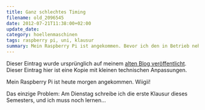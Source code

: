 ```yaml
---
title: Ganz schlechtes Timing
filename: old_2096545
date: 2012-07-21T11:38:00+02:00
update_date:
category: hoellenmaschinen
tags: raspberry pi, uni, klausur
summary: Mein Raspberry Pi ist angekommen. Bevor ich den in Betrieb nehme, muss ich aber noch für eine Klausur lernen.
---
```

Dieser Eintrag wurde ursprünglich auf meinem [alten Blog veröffentlicht](https://stu.blogger.de/stories/2096545/). Dieser Eintrag hier ist eine Kopie mit kleinen technischen Anpassungen.

Mein Raspberry Pi ist heute morgen angekommen. Wiigii!

Das einzige Problem: Am Dienstag schreibe ich die erste Klausur dieses Semesters, und ich muss noch lernen…
